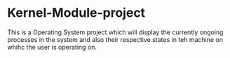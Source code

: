 # Kernel-Module-project
This is a Operating System project which will display the currently ongoing processes in the system and also their respective states in teh machine on whihc the user is operating on.
